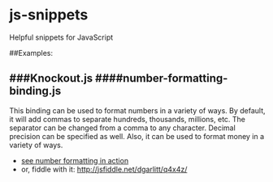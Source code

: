 js-snippets
=================

Helpful snippets for JavaScript

##Examples:

###Knockout.js
####number-formatting-binding.js
--------------------------------
This binding can be used to format numbers in a variety of ways. By default, it will add commas to separate hundreds, thousands, millions, etc. The separator can be changed from a comma to any character. Decimal precision can be specified as well. Also, it can be used to format money in a variety of ways.
 - [see number formatting in action](http://dgarlitt.github.io/js-snippets/examples/knockout/number-formatting-example.html)
 - or, fiddle with it: http://jsfiddle.net/dgarlitt/q4x4z/
